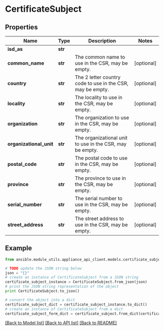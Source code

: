# CertificateSubject


## Properties

Name | Type | Description | Notes
------------ | ------------- | ------------- | -------------
**isd_as** | **str** |  | 
**common_name** | **str** | The common name to use in the CSR, may be empty. | [optional] 
**country** | **str** | The 2 letter country code to use in the CSR, may be empty. | [optional] 
**locality** | **str** | The locality to use in the CSR, may be empty. | [optional] 
**organization** | **str** | The organization to use in the CSR, may be empty. | [optional] 
**organizational_unit** | **str** | The organizational unit to use in the CSR, may be empty. | [optional] 
**postal_code** | **str** | The postal code to use in the CSR, may be empty. | [optional] 
**province** | **str** | The province to use in the CSR, may be empty. | [optional] 
**serial_number** | **str** | The serial number to use in the CSR, may be empty. | [optional] 
**street_address** | **str** | The street address to use in the CSR, may be empty. | [optional] 

## Example

```python
from ansible.module_utils.appliance_api_client.models.certificate_subject import CertificateSubject

# TODO update the JSON string below
json = "{}"
# create an instance of CertificateSubject from a JSON string
certificate_subject_instance = CertificateSubject.from_json(json)
# print the JSON string representation of the object
print CertificateSubject.to_json()

# convert the object into a dict
certificate_subject_dict = certificate_subject_instance.to_dict()
# create an instance of CertificateSubject from a dict
certificate_subject_form_dict = certificate_subject.from_dict(certificate_subject_dict)
```
[[Back to Model list]](../README.md#documentation-for-models) [[Back to API list]](../README.md#documentation-for-api-endpoints) [[Back to README]](../README.md)


